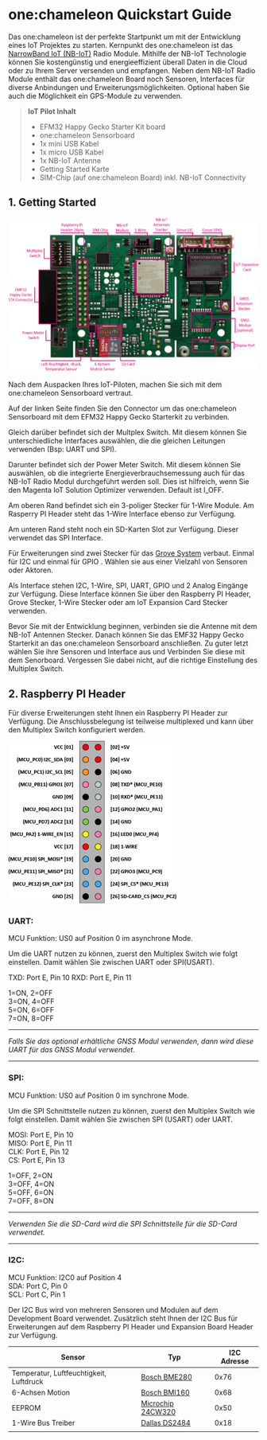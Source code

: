 
# one:chameleon Quickstart Guide

Das one:chameleon ist der perfekte Startpunkt um mit der Entwicklung eines IoT Projektes zu starten.
Kernpunkt des one:chameleon ist das [NarrowBand IoT (NB-IoT)][nbiot_wp] Radio Module. Mithilfe der NB-IoT Technologie können Sie kostengünstig und energieeffizient überall Daten in die Cloud oder zu Ihrem Server versenden und empfangen.
Neben dem NB-IoT Radio Module enthält das one:chameleon Board noch Sensoren, Interfaces für diverse Anbindungen und Erweiterungsmöglichkeiten. 
Optional haben Sie auch die Möglichkeit ein GPS-Module zu verwenden.

 > **IoT Pilot Inhalt**
 > + EFM32 Happy Gecko Starter Kit board
 > + one:chameleon Sensorboard
 > + 1x mini USB Kabel
 > + 1x micro USB Kabel
 > + 1x NB-IoT Antenne
 > + Getting Started Karte
 > + SIM-Chip (auf one:chameleon Board) inkl. NB-IoT Connectivity
  
## 1. Getting Started  

![one:chameleon Beschreibung][o:ch_besch]

Nach dem Auspacken Ihres IoT-Piloten, machen Sie sich mit dem one:chameleon Sensorboard vertraut.  

Auf der linken Seite finden Sie den Connector um das one:chameleon Sensorboard mit dem EFM32 Happy Gecko Starterkit zu verbinden.

Gleich darüber befindet sich der Multplex Switch. Mit diesem können Sie unterschiedliche Interfaces auswählen, die die gleichen Leitungen verwenden (Bsp: UART und SPI).

Darunter befindet sich der Power Meter Switch. Mit diesem können Sie auswählen, ob die integrierte Energieverbrauchsemessung auch für das NB-IoT Radio Modul durchgeführt werden soll. Dies ist hilfreich, wenn Sie den Magenta IoT Solution Optimizer verwenden. Default ist I_OFF.

Am oberen Rand befindet sich ein 3-poliger Stecker für 1-Wire Module. Am Rasperry PI Header steht das 1-Wire Interface ebenso zur Verfügung.

Am unteren Rand steht noch ein SD-Karten Slot zur Verfügung. Dieser verwendet das SPI Interface.

Für Erweiterungen sind zwei Stecker für das [Grove System][grove] verbaut. Einmal für I2C und einmal für GPIO . Wählen sie aus einer Vielzahl von Sensoren oder Aktoren.

Als Interface stehen I2C, 1-Wire, SPI, UART, GPIO und 2 Analog Eingänge zur Verfügung. Diese Interface können Sie über den Raspberry PI Header, Grove Stecker, 1-Wire Stecker oder am IoT Expansion Card Stecker verwenden.

Bevor Sie mit der Entwicklung beginnen, verbinden sie die Antenne mit dem NB-IoT Antennen Stecker. Danach können Sie das EMF32 Happy Gecko Starterkit an das one:chameleon Sensorboard anschließen. Zu guter letzt wählen Sie ihre Sensoren und Interface aus und Verbinden Sie diese mit dem Senorboard. Vergessen Sie dabei nicht, auf die richtige Einstellung des Multiplex Switch.

## 2. Raspberry PI Header

Für diverse Erweiterungen steht Ihnen ein Raspberry PI Header zur Verfügung. Die Anschlussbelegung ist teilweise multiplexed und kann über den Multiplex Switch konfiguriert werden.

![Raspberry PI Header][rpi]

[nbiot_wp]: https://businessblog.magenta.at/whitepaper-nb-iot "Magenta NB-IoT Whitepaper"
[grove]: http://wiki.seeedstudio.com/Grove_System/ "Grove System"

### UART:

MCU Funktion: US0 auf Position 0 im asynchrone Mode.  

Um die UART nutzen zu können, zuerst den Multiplex Switch wie folgt einstellen. Damit wählen Sie zwischen UART oder SPI(USART).  

TXD: Port E, Pin 10
RXD: Port E, Pin 11

1=ON, 2=OFF  
3=ON, 4=OFF  
5=ON, 6=OFF  
7=ON, 8=OFF  

---

*Falls Sie das optional erhältliche GNSS Modul verwenden, dann wird diese UART für das GNSS Modul verwendet.*

---

### SPI:

MCU Funktion: US0 auf Position 0 im synchrone Mode.

Um die SPI Schnittstelle nutzen zu können, zuerst den Multiplex Switch wie folgt einstellen. Damit wählen Sie zwischen SPI (USART) oder UART.  

MOSI: Port E, Pin 10  
MISO: Port E, Pin 11  
CLK:  Port E, Pin 12  
CS:   Port E, Pin 13  

1=OFF, 2=ON  
3=OFF, 4=ON  
5=OFF, 6=ON  
7=OFF, 8=ON  

---

*Verwenden Sie die SD-Card wird die SPI Schnittstelle für die SD-Card verwendet.*

---

### I2C:
MCU Funktion: I2C0 auf Position 4  
SDA: Port C, Pin 0  
SCL: Port C, Pin 1

Der I2C Bus wird von mehreren Sensoren und Modulen auf dem Development Board verwendet. Zusätzlich steht Ihnen der I2C Bus für Erweiterungen auf dem Raspberry PI Header und Expansion Board Header zur Verfügung.  

| Sensor | Typ    | I2C Adresse |
| ------ | ------ | ------- |
| Temperatur, Luftfeuchtigkeit, Luftdruck | [Bosch BME280][bme280] | 0x76 |
| 6-Achsen Motion | [Bosch BMI160][bmi160] | 0x68 |
| EEPROM | [Microchip 24CW320][e2prom] | 0x50 |
| 1-Wire Bus Treiber | [Dallas DS2484][ds2484] | 0x18 |
||||

[o:ch_besch]: ./pics/och_sb_beschreibung.png
[rpi]: ./pics/rpi_header.png
[e2prom]: http://ww1.microchip.com/downloads/en/DeviceDoc/24CW16X-24CW32X-24CW64X-24CW128X-Data-Sheet-20005772B.pdf

[bmi160]: https://ae-bst.resource.bosch.com/media/_tech/media/datasheets/BST-BMI160-DS000.pdf

[bme280]: https://ae-bst.resource.bosch.com/media/_tech/media/datasheets/BST-BME280-DS002.pdf

[ds2484]: https://datasheets.maximintegrated.com/en/ds/DS2484.pdf
